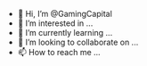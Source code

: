 - 👋 Hi, I’m @GamingCapital
- 👀 I’m interested in ...
- 🌱 I’m currently learning ...
- 💞️ I’m looking to collaborate on ...
- 📫 How to reach me ...

<!---
GamingCapital/GamingCapital is a ✨ special ✨ repository because its `README.md` (this file) appears on your GitHub profile.
You can click the Preview link to take a look at your changes.
--->
